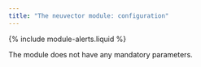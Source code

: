 ```yaml
---
title: "The neuvector module: configuration"
---
```



{% include module-alerts.liquid %}

The module does not have any mandatory parameters.

<!-- SCHEMA -->

